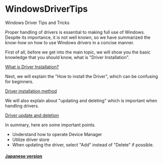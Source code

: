 # WindowsDriverTips
Windows Driver Tips and Tricks

Proper handling of drivers is essential to making full use of Windows.
Despite its importance, it is not well known, so we have summarized the know-how on how to use Windows drivers in a concise manner.

First of all, before we get into the main topic, we will show you the basic knowledge that you should know, what is "Driver Installation".

[What is Driver Installation? ](DriverInstallation.md)

Next, we will explain the "How to install the Driver", which can be confusing for beginners.

[Driver installation method](HowToInstall.md)

We will also explain about "updating and deleting" which is important when handling drivers.

[Driver update and deletion](UpdateAndDeletion.md)

In summary, here are some important points.
- Understand how to operate Device Manager
- Utilize driver store
- When updating the driver, select "Add" instead of "Delete" if possible.

#### [Japanese version](README_ja.md)

